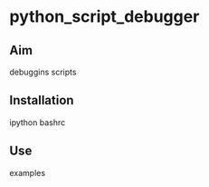 # python_script_debugger

## Aim

debuggins scripts

## Installation

ipython
bashrc

## Use

examples

